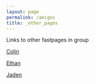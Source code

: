 ```yaml
---
layout: page
permalink: /amigos
title: _other_pages
---
```


Links to other fastpages in group

[Colin](https://bobthefarmer.github.io/Colin-Blog2/)

[Ethan](https://dolphinalt.github.io/APCSP-Fastpages/)

[Jaden](https://raisinbran25.github.io/csp2/)